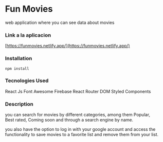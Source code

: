 # Fun Movies

web application where you can see data about movies

### Link a la aplicacion
[https://funmovies.netlify.app/](https://funmovies.netlify.app/)

### Installation

    npm install

### Tecnologies Used
React Js
Font Awesome
Firebase
React Router DOM
Styled Components

### Description
you can search for movies by different categories, among them Popular, Best rated, Coming soon and through a search engine by name.

you also have the option to log in with your google account and access the functionality to save movies to a favorite list and remove them from your list.
